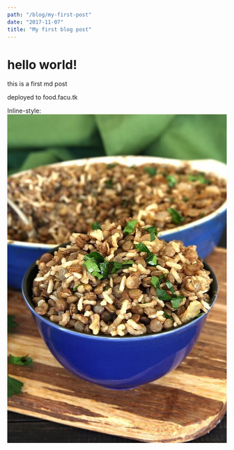 ```yaml
---
path: "/blog/my-first-post"
date: "2017-11-07"
title: "My first blog post"
---
```


# hello world!

this is a first md post

deployed to food.facu.tk

Inline-style:
![mujadara](mujadara.jpg "mujadara")

